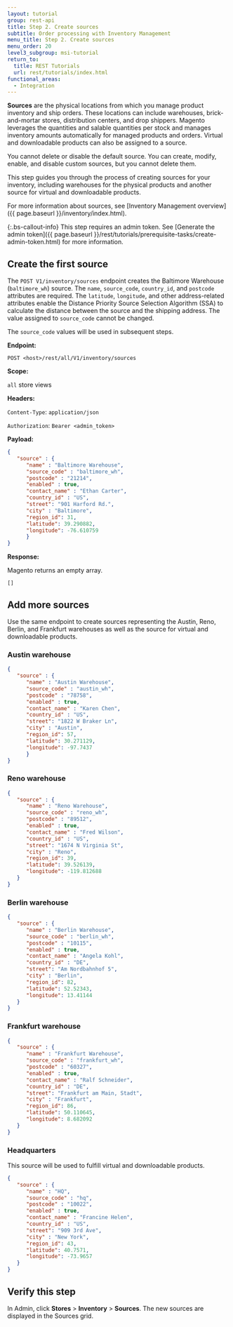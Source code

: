 ```yaml
---
layout: tutorial
group: rest-api
title: Step 2. Create sources
subtitle: Order processing with Inventory Management
menu_title: Step 2. Create sources
menu_order: 20
level3_subgroup: msi-tutorial
return_to:
  title: REST Tutorials
  url: rest/tutorials/index.html
functional_areas:
  - Integration
---
```


**Sources** are the physical locations from which you manage product inventory and ship orders. These locations can include warehouses, brick-and-mortar stores, distribution centers, and drop shippers. Magento leverages the quantities and salable quantities per stock and manages inventory amounts automatically for managed products and orders. Virtual and downloadable products can also be assigned to a source.

You cannot delete or disable the default source. You can create, modify, enable, and disable custom sources, but you cannot delete them.

This step guides you through the process of creating sources for your inventory, including warehouses for the physical products and another source for virtual and downloadable products.

For more information about sources, see [Inventory Management overview]({{ page.baseurl }}/inventory/index.html).

{:.bs-callout-info}
This step requires an admin token. See [Generate the admin token]({{ page.baseurl }}/rest/tutorials/prerequisite-tasks/create-admin-token.html) for more information.

## Create the first source

The `POST V1/inventory/sources` endpoint creates the Baltimore Warehouse (`baltimore_wh`) source. The `name`, `source_code`, `country_id`, and `postcode` attributes are required. The  `latitude`, `longitude`, and other address-related attributes enable the Distance Priority Source Selection Algorithm (SSA) to calculate the distance between the source and the shipping address. The value assigned to `source_code` cannot be changed.

The `source_code` values will be used in subsequent steps.

**Endpoint:**

`POST <host>/rest/all/V1/inventory/sources`

**Scope:**

`all` store views

**Headers:**

`Content-Type`: `application/json`

`Authorization`: `Bearer <admin_token>`

**Payload:**

```json
{
   "source" : {
      "name" : "Baltimore Warehouse",
      "source_code" : "baltimore_wh",
      "postcode" : "21214",
      "enabled" : true,
      "contact_name" : "Ethan Carter",
      "country_id" : "US",
      "street": "901 Harford Rd.",
      "city" : "Baltimore",
      "region_id": 31,
      "latitude": 39.290882,
      "longitude": -76.610759
      }
}
```

**Response:**

Magento returns an empty array.

`[]`

## Add more sources

Use the same endpoint to create sources representing the Austin, Reno, Berlin, and Frankfurt warehouses as well as the source for virtual and downloadable products.

### Austin warehouse

```json
{
   "source" : {
      "name" : "Austin Warehouse",
      "source_code" : "austin_wh",
      "postcode" : "78758",
      "enabled" : true,
      "contact_name" : "Karen Chen",
      "country_id" : "US",
      "street": "1822 W Braker Ln",
      "city" : "Austin",
      "region_id": 57,
      "latitude": 30.271129,
      "longitude": -97.7437
      }
}
```

### Reno warehouse

```json
{
   "source" : {
      "name" : "Reno Warehouse",
      "source_code" : "reno_wh",
      "postcode" : "89512",
      "enabled" : true,
      "contact_name" : "Fred Wilson",
      "country_id" : "US",
      "street": "1674 N Virginia St",
      "city" : "Reno",
      "region_id": 39,
      "latitude": 39.526139,
      "longitude": -119.812688
   }
}
```

### Berlin warehouse

```json
{
   "source" : {
      "name" : "Berlin Warehouse",
      "source_code" : "berlin_wh",
      "postcode" : "10115",
      "enabled" : true,
      "contact_name" : "Angela Kohl",
      "country_id" : "DE",
      "street": "Am Nordbahnhof 5",
      "city" : "Berlin",
      "region_id": 82,
      "latitude": 52.52343,
      "longitude": 13.41144
   }
}
```

### Frankfurt warehouse

```json
{
   "source" : {
      "name" : "Frankfurt Warehouse",
      "source_code" : "frankfurt_wh",
      "postcode" : "60327",
      "enabled" : true,
      "contact_name" : "Ralf Schneider",
      "country_id" : "DE",
      "street": "Frankfurt am Main, Stadt",
      "city" : "Frankfurt",
      "region_id": 86,
      "latitude": 50.110645,
      "longitude": 8.682092
   }
}
```

### Headquarters

This source will be used to fulfill virtual and downloadable products.

```json
{
   "source" : {
      "name" : "HQ",
      "source_code" : "hq",
      "postcode" : "10022",
      "enabled" : true,
      "contact_name" : "Francine Helen",
      "country_id" : "US",
      "street": "909 3rd Ave",
      "city" : "New York",
      "region_id": 43,
      "latitude": 40.7571,
      "longitude": -73.9657
   }
}
```

## Verify this step

In Admin, click **Stores** > **Inventory** > **Sources**.  The new sources are displayed in the Sources grid.
